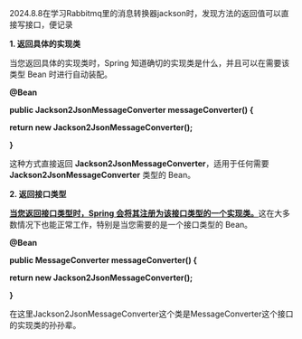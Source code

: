 2024.8.8在学习Rabbitmq里的消息转换器jackson时，发现方法的返回值可以直接写接口，便记录

**1. 返回具体的实现类**

当您返回具体的实现类时，Spring 知道确切的实现类是什么，并且可以在需要该类型 Bean 时进行自动装配。

**@Bean**

**public Jackson2JsonMessageConverter messageConverter() {**

  **return new Jackson2JsonMessageConverter();**

**}**

这种方式直接返回 **Jackson2JsonMessageConverter**，适用于任何需要 **Jackson2JsonMessageConverter** 类型的 Bean。

**2. 返回接口类型**

<u>**当您返回接口类型时，Spring 会将其注册为该接口类型的一个实现类。**</u>这在大多数情况下也能正常工作，特别是当您需要的是一个接口类型的 Bean。

**@Bean**

**public MessageConverter messageConverter() {**

  **return new Jackson2JsonMessageConverter();**

**}**

在这里Jackson2JsonMessageConverter这个类是MessageConverter这个接口的实现类的孙孙辈。